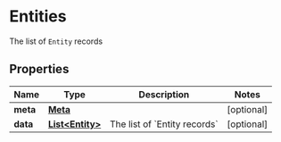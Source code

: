 

# Entities

The list of `Entity` records

## Properties

| Name | Type | Description | Notes |
|------------ | ------------- | ------------- | -------------|
|**meta** | [**Meta**](Meta.md) |  |  [optional] |
|**data** | [**List&lt;Entity&gt;**](Entity.md) | The list of &#x60;Entity records&#x60; |  [optional] |



